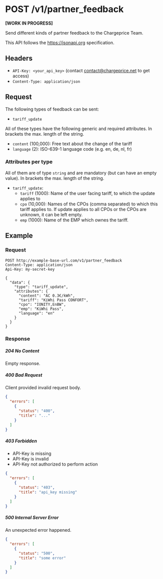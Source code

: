 # POST /v1/partner_feedback

**[WORK IN PROGRESS]**

Send different kinds of partner feedback to the Chargeprice Team.

This API follows the https://jsonapi.org specification.

## Headers

* `API-Key: <your_api_key>` (contact contact@chargeprice.net to get access)
* `Content-Type: application/json`

## Request

The following types of feedback can be sent:

* `tariff_update`

All of these types have the following generic and required attributes. In
brackets the max. length of the string.

* `content` (100,000): Free text about the change of the tariff
* `language` (2): ISO-639-1 language code (e.g. en, de, nl, fr)

### Attributes per type

All of them are of type `string` and are mandatory (but can have an empty
value). In brackets the max. length of the string.

* `tariff_update`:
  * `tariff` (1000): Name of the user facing tariff, to which the update applies to
  * `cpo` (10,000): Names of the CPOs (comma separated) to which this tariff applies to. If update applies to all CPOs or the CPOs are unknown, it can be left empty.
  * `emp` (1000): Name of the EMP which ownes the tariff.

## Example

### Request

```http
POST http://example-base-url.com/v1/partner_feedback
Content-Type: application/json
Api-Key: my-secret-key

{
  "data": {
    "type": "tariff_update",
    "attributes": {
      "content": "AC 0.3€/kWh",
      "tariff": "KiWhi Pass CONFORT",
      "cpo": "IONITY,EnBW",
      "emp": "KiWhi Pass",
      "language": "en"
    }
  }
}

```

### Response

##### 204 No Content

Empty response.

##### 400 Bad Request

Client provided invalid request body.

```json
{
  "errors": [
    {
      "status": "400",
      "title": "..."
    }
  ]
}
```

##### 403 Forbidden

* API-Key is missing
* API-Key is invalid
* API-Key not authorized to perform action

```json
{
  "errors": [
    {
      "status": "403",
      "title": "api_key missing"
    }
  ]
}
```

##### 500 Internal Server Error

An unexpected error happened.

```json
{
  "errors": [
    {
      "status": "500",
      "title": "some error"
    }
  ]
}
```